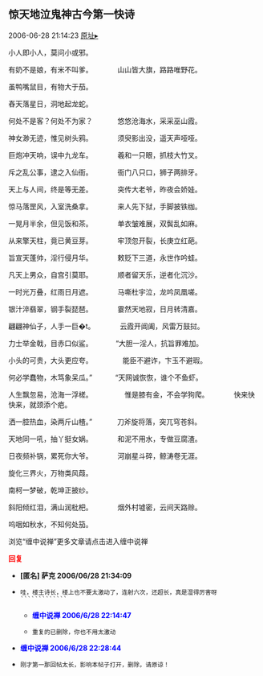 ## 惊天地泣鬼神古今第一快诗
2006-06-28 21:14:23
[原址▸](http://www.fxgan.com/chan_time/2006_01_06/202.htm)



 


 


 


 


 


 小人即小人，莫问小或邪。


 有奶不是娘，有米不叫爹。
   　　　 山山皆大旗，路路唯野花。


 虽鸭嘴鼠目，有物大于茄。


 舂天落星日，洞地起龙蛇。


 何处不是客？何处不为家？
   　　　 悠悠沧海水，采采巫山霞。


 神女渺无迹，惟见树头鸦。
   　　　 须臾影出没，遥天声哑哑。


 巨炮冲天响，误中九龙车。
   　　　 羲和一只眼，抓枝大竹叉。


  斥之乱公事，逮之入仙衙。
   　　 　衙门八只口，狮子两排牙。


 天上与人间，终是等无差。
   　　 　突传大老爷，昨夜会娇娃。


 惊马落罡风，入室洗桑拿。
   　　 　来人先下狱，手脚披铁枷。


 一晃月半余，但见饭和茶。
   　　 　单衣皱难展，双鬓乱如麻。


 从来擎天柱，竟已黄豆芽。
   　　　 牢顶忽开裂，长庚立红葩。


  旨宣天蓬帅，淫行侵月华。
   　　 　敕贬下三道，永世作吟蛙。


 凡天上男众，自宫引莫耶。
   　　 　顺者留天乐，逆者化沉沙。


 一时光万叠，红雨日月遮。
   　　　 马嘶杜宇泣，龙吟凤凰嗟。


 银汁淬翡翠，钢手裂琵琶。
   　　　 霎然天地寂，日月转清嘉。


 翩翩神仙子，人手一巨&#xfffd;t。
   　　 　云霞开阊阖，风雷万鼓挝。


 力士举金戟，目赤口似鲨。
   　　　“大胆一淫人，抗旨罪难加。


 小头的可贵，大头更应夸。
   　　　　能臣不避诈，卞玉不避瑕。


 何必学蠢物，木笃象呆瓜。”
   　　　“天网诚恢恢，谁个不鱼虾。


 人生飘忽易，沧海一浮槎。
   　　　 　惟是膝有金，不会学狗爬。
   　　　 快来快快来，就颈添个疤。


  洒一腔热血，染两斤山楂。”
   　　 　刀斧旋将落，突兀穹苍斜。


  天地同一吼，抽丫挺女娲。
   　　 　和泥不用水，专做豆腐渣。


  日夜频补锅，累死你大爷。
   　　 　河崩星斗碎，鲸涛卷无涯。


 旋化三界火，万物类风葭。


  南柯一梦破，乾坤正披纱。


 斜阳倾红泪，满山润枇杷。
   　　　 烟外村墟密，云间天路赊。


   呜咽如秋水，不知何处笳。



 浏览“缠中说禅”更多文章请点击进入缠中说禅


 





<font color='red'>**回复**</font>


- **[匿名] 萨克  2006/06/28 21:34:09**
- ```
  哇，楼主诗长，楼上也不要太激动了，连射六次，还超长，真是湿得厉害呀````````````` 
  ```
   - **<font color='blue'>缠中说禅 2006/6/28 22:14:47</font>**
   - ```
     重复的已删除，你也不用太激动
     ```
- **<font color='blue'>缠中说禅 2006/6/28 22:28:44</font>**
- ```
  刚才第一那回帖太长，影响本帖子打开，删除，请原谅！
  ```
